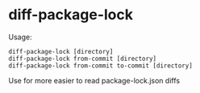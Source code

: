 diff-package-lock
===

Usage:
```
diff-package-lock [directory]
diff-package-lock from-commit [directory]
diff-package-lock from-commit to-commit [directory]
```

Use for more easier to read package-lock.json diffs
